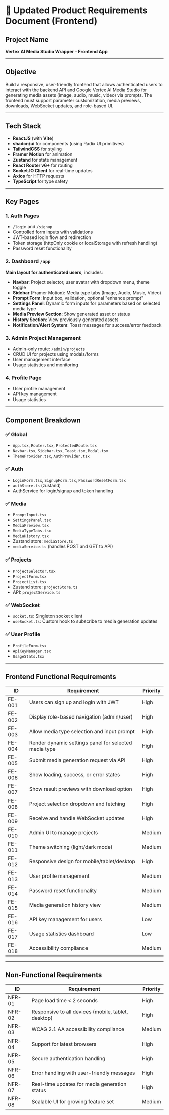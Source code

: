 # 📝 Updated Product Requirements Document (Frontend)

## Project Name

**Vertex AI Media Studio Wrapper – Frontend App**

---

## Objective

Build a responsive, user-friendly frontend that allows authenticated users to interact with the backend API and Google Vertex AI Media Studio for generating media assets (image, audio, music, video) via prompts. The frontend must support parameter customization, media previews, downloads, WebSocket updates, and role-based UI.

---

## Tech Stack

- **ReactJS** (with **Vite**)
- **shadcn/ui** for components (using Radix UI primitives)
- **TailwindCSS** for styling
- **Framer Motion** for animation
- **Zustand** for state management
- **React Router v6+** for routing
- **Socket.IO Client** for real-time updates
- **Axios** for HTTP requests
- **TypeScript** for type safety

---

## Key Pages

### 1. **Auth Pages**

- `/login` and `/signup`
- Controlled form inputs with validations
- JWT-based login flow and redirection
- Token storage (httpOnly cookie or localStorage with refresh handling)
- Password reset functionality

### 2. **Dashboard `/app`**

**Main layout for authenticated users**, includes:

- **Navbar**: Project selector, user avatar with dropdown menu, theme toggle
- **Sidebar** (Framer Motion): Media type tabs (Image, Audio, Music, Video)
- **Prompt Form**: Input box, validation, optional "enhance prompt"
- **Settings Panel**: Dynamic form inputs for parameters based on selected media type
- **Media Preview Section**: Show generated asset or status
- **History Section**: View previously generated assets
- **Notification/Alert System**: Toast messages for success/error feedback

### 3. **Admin Project Management**

- Admin-only route: `/admin/projects`
- CRUD UI for projects using modals/forms
- User management interface
- Usage statistics and monitoring

### 4. **Profile Page**

- User profile management
- API key management
- Usage statistics

---

## Component Breakdown

### ✅ Global

- `App.tsx`, `Router.tsx`, `ProtectedRoute.tsx`
- `Navbar.tsx`, `Sidebar.tsx`, `Toast.tsx`, `Modal.tsx`
- `ThemeProvider.tsx`, `AuthProvider.tsx`

### ✅ Auth

- `LoginForm.tsx`, `SignupForm.tsx`, `PasswordResetForm.tsx`
- `authStore.ts` (zustand)
- AuthService for login/signup and token handling

### ✅ Media

- `PromptInput.tsx`
- `SettingsPanel.tsx`
- `MediaPreview.tsx`
- `MediaTypeTabs.tsx`
- `MediaHistory.tsx`
- Zustand store: `mediaStore.ts`
- `mediaService.ts` (handles POST and GET to API)

### ✅ Projects

- `ProjectSelector.tsx`
- `ProjectForm.tsx`
- `ProjectList.tsx`
- Zustand store: `projectStore.ts`
- API: `projectService.ts`

### ✅ WebSocket

- `socket.ts`: Singleton socket client
- `useSocket.ts`: Custom hook to subscribe to media generation updates

### ✅ User Profile

- `ProfileForm.tsx`
- `ApiKeyManager.tsx`
- `UsageStats.tsx`

---

## Frontend Functional Requirements

| ID     | Requirement                                           | Priority |
| ------ | ----------------------------------------------------- | -------- |
| FE-001 | Users can sign up and login with JWT                  | High     |
| FE-002 | Display role-based navigation (admin/user)            | High     |
| FE-003 | Allow media type selection and input prompt           | High     |
| FE-004 | Render dynamic settings panel for selected media type | High     |
| FE-005 | Submit media generation request via API               | High     |
| FE-006 | Show loading, success, or error states                | High     |
| FE-007 | Show result previews with download option             | High     |
| FE-008 | Project selection dropdown and fetching               | High     |
| FE-009 | Receive and handle WebSocket updates                  | High     |
| FE-010 | Admin UI to manage projects                           | Medium   |
| FE-011 | Theme switching (light/dark mode)                     | Medium   |
| FE-012 | Responsive design for mobile/tablet/desktop           | High     |
| FE-013 | User profile management                               | Medium   |
| FE-014 | Password reset functionality                          | Medium   |
| FE-015 | Media generation history view                         | Medium   |
| FE-016 | API key management for users                          | Low      |
| FE-017 | Usage statistics dashboard                            | Low      |
| FE-018 | Accessibility compliance                              | Medium   |

---

## Non-Functional Requirements

| ID     | Requirement                                         | Priority |
| ------ | --------------------------------------------------- | -------- |
| NFR-01 | Page load time < 2 seconds                          | High     |
| NFR-02 | Responsive to all devices (mobile, tablet, desktop) | High     |
| NFR-03 | WCAG 2.1 AA accessibility compliance                | Medium   |
| NFR-04 | Support for latest browsers                         | High     |
| NFR-05 | Secure authentication handling                      | High     |
| NFR-06 | Error handling with user-friendly messages          | High     |
| NFR-07 | Real-time updates for media generation status       | High     |
| NFR-08 | Scalable UI for growing feature set                 | Medium   |
